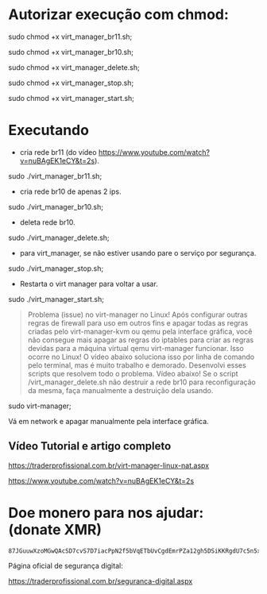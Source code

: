 
# Autorizar execução com chmod:


sudo chmod +x virt_manager_br11.sh;


sudo chmod +x virt_manager_br10.sh;


sudo chmod +x virt_manager_delete.sh;


sudo chmod +x virt_manager_stop.sh;


sudo chmod +x virt_manager_start.sh;


# Executando

- cria rede br11 (do vídeo https://www.youtube.com/watch?v=nuBAgEK1eCY&t=2s).

sudo ./virt_manager_br11.sh;


- cria rede br10 de apenas 2 ips.

sudo ./virt_manager_br10.sh;


- deleta rede br10.

sudo ./virt_manager_delete.sh;


- para virt_manager, se não estiver usando pare o serviço por segurança.

sudo ./virt_manager_stop.sh;


- Restarta o virt manager para voltar a usar.

sudo ./virt_manager_start.sh;



> Problema (issue) no virt-manager no Linux! Após configurar outras regras de firewall para uso em outros fins e apagar todas as regras criadas pelo virt-manager-kvm ou qemu pela interface gráfica, você não consegue mais apagar as regras do iptables para criar as regras devidas para a máquina virtual qemu virt-manager funcionar. Isso ocorre no Linux! O vídeo abaixo soluciona isso por linha de comando pelo terminal, mas é muito trabalho e demorado. Desenvolvi esses scripts que resolvem todo o problema. Vídeo abaixo! Se o script /virt_manager_delete.sh não destruir a rede br10 para reconfiguração da mesma, faça manualmente a destruição dela usando.


sudo virt-manager;


Vá em network e apagar manualmente pela interface gráfica.

## Vídeo Tutorial e artigo completo

https://traderprofissional.com.br/virt-manager-linux-nat.aspx

https://www.youtube.com/watch?v=nuBAgEK1eCY&t=2s



# Doe monero para nos ajudar: (donate XMR)

    87JGuuwXzoMGwQAcSD7cvS7D7iacPpN2f5bVqETbUvCgdEmrPZa12gh5DSiKKRgdU7c5n5x1UvZLj8PQ7AAJSso5CQxgjak




Página oficial de segurança digital:


https://traderprofissional.com.br/seguranca-digital.aspx



